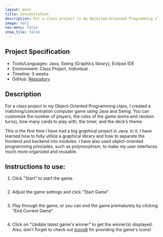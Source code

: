 ```yaml
---
layout: post
title: Concentration
description: For a class project in my Objected-Oriented Programming class, I created a Matching/Concentration computer game using Java and Swing.
image: null
nav-menu: false
show_tile: false
---
```


## Project Specification
<ul>
  <li>Tools/Languages: Java, Swing (Graphics library), Eclipse IDE</li>
  <li>Environment: Class Project, Individual</li>
  <li>Timeline: 3 weeks</li>
  <li>GitHub: <a href="https://github.com/namdo1225/Concentration">Repository</a></li>
</ul>

## Description

For a class project in my Object-Oriented Programming class, I created a matching/concentration computer game using Java and Swing. You can customize the number of players, the rules of the game (extra and random turns), how many cards to play with, the timer, and the deck’s theme.

This is the first time I have had a big graphical project in Java. In it, I have learned how to fully utilize a graphical library and how to separate the frontend and backend into modules. I have also used object-oriented programming principles, such as polymorphism, to make my user interfaces much more organized and reusable.

## Instructions to use:

1) Click "Start" to start the game.

<img src="{% link images/projects_media/20231222_concentration/00_title.png %}" alt="" data-position="center center" />

2) Adjust the game settings and click "Start Game".

<img src="{% link images/projects_media/20231222_concentration/01_setting.png %}" alt="" data-position="center center" />

3) Play through the game, or you can end the game prematurely by clicking "End Current Game".

<img src="{% link images/projects_media/20231222_concentration/02_game.png %}" alt="" data-position="center center" />

4) Click on "Update latest game's winner" to get the winner(s) displayed. Also, don't forget to check out <a href="https://icons8.com/">Icons8</a> for providing the game's icons!

<img src="{% link images/projects_media/20231222_concentration/03_winner.png %}" alt="" data-position="center center" />
